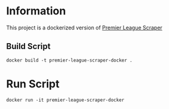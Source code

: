 # Information
This project is a dockerized version of [Premier League Scraper](https://github.com/godswillumukoro/premier_league_scraper/tree/main)

## Build Script
```
docker build -t premier-league-scraper-docker .
```

# Run Script
```
docker run -it premier-league-scraper-docker
```